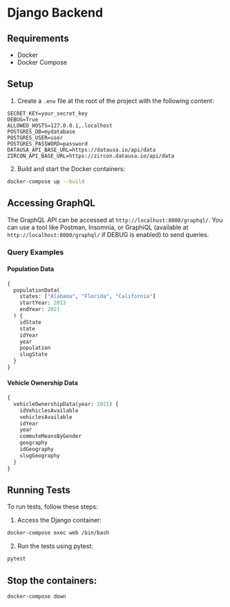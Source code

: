 # Django Backend

## Requirements

- Docker
- Docker Compose

## Setup

1. Create a `.env` file at the root of the project with the following content:

```env
SECRET_KEY=your_secret_key
DEBUG=True
ALLOWED_HOSTS=127.0.0.1,.localhost
POSTGRES_DB=mydatabase
POSTGRES_USER=user
POSTGRES_PASSWORD=password
DATAUSA_API_BASE_URL=https://datausa.io/api/data
ZIRCON_API_BASE_URL=https://zircon.datausa.io/api/data
```

2. Build and start the Docker containers:

```bash
docker-compose up --build
```

## Accessing GraphQL

The GraphQL API can be accessed at `http://localhost:8000/graphql/`. You can use a tool like Postman, Insomnia, or GraphiQL (available at `http://localhost:8000/graphql/` if DEBUG is enabled) to send queries.

### Query Examples

#### Population Data

```graphql
{
  populationData(
    states: ["Alabama", "Florida", "California"]
    startYear: 2013
    endYear: 2021
  ) {
    idState
    state
    idYear
    year
    population
    slugState
  }
}
```

#### Vehicle Ownership Data

```graphql
{
  vehicleOwnershipData(year: 2021) {
    idVehiclesAvailable
    vehiclesAvailable
    idYear
    year
    commuteMeansByGender
    geography
    idGeography
    slugGeography
  }
}
```

## Running Tests

To run tests, follow these steps:

1. Access the Django container:

```bash
docker-compose exec web /bin/bash
```

2. Run the tests using pytest:

```bash
pytest
```

## Stop the containers:

```bash
docker-compose down
```
